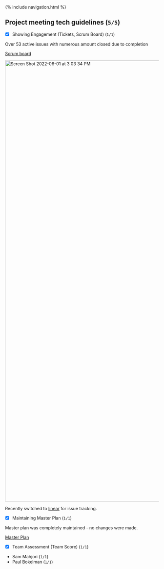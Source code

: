 {% include navigation.html %}

## Project meeting tech guidelines (`5/5`)

- [x] Showing Engagement (Tickets, Scrum Board) (`1/1`)

Over 53 active issues with numerous amount closed due to completion

[Scrum board](https://github.com/clubcompass/clubcompass.net/projects/2)

<img width="1440" alt="Screen Shot 2022-06-01 at 3 03 34 PM" src="https://user-images.githubusercontent.com/72945168/171509401-edaf5e41-12fc-4581-b221-3cc9661c0cf9.png">

Recently switched to [linear](https://linear.app/) for issue tracking.

- [x] Maintaining Master Plan (`1/1`)

Master plan was completely maintained - no changes were made.

[Master Plan](https://clubcompass.github.io/gh-pages/plan)

- [x] Team Assessment (Team Score) (`1/1`)

- Sam Mahjori (`1/1`)
- Paul Bokelman (`1/1`)
